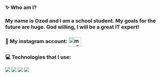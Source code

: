 ### ✨ Who am I?
### My name is Ozod and I am a school student. My goals for the future are huge. God willing, I will be a great IT expert!
### 🔗 My instagram account: <a href="https://instagram.com/avazovic___" target="blank"><img align="center" src="https://raw.githubusercontent.com/rahuldkjain/github-profile-readme-generator/master/src/images/icons/Social/instagram.svg" alt="m_aditya_jaiswal" height="30" width="40" margin="-50px" /></a>
### 💻 Technologies that I use:

<div display="flex">
     <img src="https://raw.githubusercontent.com/AsmrProg-YT/AsmrProg-YT/225718ae9ff64aa16a23c098f87b9cdec479c29d/assets/html.svg">
     <img src="https://raw.githubusercontent.com/AsmrProg-YT/AsmrProg-YT/225718ae9ff64aa16a23c098f87b9cdec479c29d/assets/css.svg">
     <img src="https://raw.githubusercontent.com/AsmrProg-YT/AsmrProg-YT/225718ae9ff64aa16a23c098f87b9cdec479c29d/assets/bootstrap.svg">
     <img src="https://raw.githubusercontent.com/AsmrProg-YT/AsmrProg-YT/225718ae9ff64aa16a23c098f87b9cdec479c29d/assets/javascript.svg">
</div>

 
    
